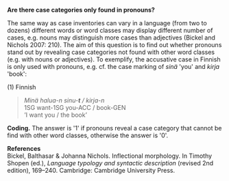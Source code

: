 **Are there case categories only found in pronouns?**

The same way as case inventories can vary in a language (from two to dozens) different words or word classes may display different number of cases, e.g. nouns may distinguish more cases than adjectives (Bickel and Nichols 2007: 210). The aim of this question is to find out whether pronouns stand out by revealing case categories not found with other word classes (e.g. with nouns or adjectives). To exemplify, the accusative case in Finnish is only used with pronouns, e.g. cf. the case marking of *sinä* 'you' and *kirja* 'book':

(1) Finnish<br/>
>*Minä halua-n sinu-**t** / kirja-n*<br/>
>1SG want-1SG you-ACC / book-GEN<br/>
>’I want you / the book’

**Coding.** The answer is '1' if pronouns reveal a case category that cannot be find with other word classes, otherwise the answer is '0'.

**References**<br/>
Bickel, Balthasar & Johanna Nichols. Inflectional morphology. In Timothy Shopen (ed.), *Language typology and syntactic description* (revised 2nd edition), 169–240. Cambridge: Cambridge University Press.

